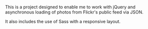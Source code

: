 This is a project designed to enable me to work with jQuery and 
asynchronous loading of photos from Flickr's public feed via JSON.

It also includes the use of Sass with a responsive layout.

